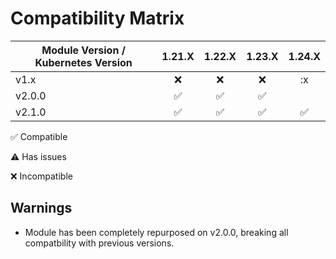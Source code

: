 
# Compatibility Matrix

| Module Version / Kubernetes Version |       1.21.X       |       1.22.X       |       1.23.X       |       1.24.X       |
| ----------------------------------- | :----------------: | :----------------: | :----------------: | :----------------: |
| v1.x                                |        :x:         |        :x:         |        :x:         |         :x         |
| v2.0.0                              | :white_check_mark: | :white_check_mark: | :white_check_mark: |                    |
| v2.1.0                              | :white_check_mark: | :white_check_mark: | :white_check_mark: | :white_check_mark: |

:white_check_mark: Compatible

:warning: Has issues

:x: Incompatible

## Warnings

- Module has been completely repurposed on v2.0.0, breaking all compatbility with previous versions.
